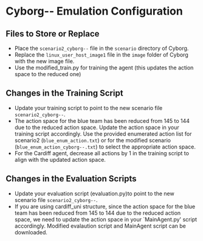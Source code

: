 # Cyborg-- Emulation Configuration

## Files to Store or Replace

- Place the `scenario2_cyborg--` file in the `scenario` directory of Cyborg.
- Replace the `linux_user_host_image1` file in the `image` folder of Cyborg with the new image file.
- Use the modified_train.py for training the agent (this updates the action space to the reduced one)

## Changes in the Training Script

- Update your training script to point to the new scenario file `scenario2_cyborg--`.
- The action space for the blue team has been reduced from 145 to 144 due to the reduced action space. Update the action space in your training script accordingly. Use the provided enumerated action list for scenario2 (`blue_enum_action.txt`) or for the modified scenario (`blue_enum_action_cyborg--.txt`) to select the appropriate action space.
- For the Cardiff agent, decrease all actions by 1 in the training script to align with the updated action space.


## Changes in the Evaluation Scripts

- Update your evaluation script  (evaluation.py)to point to the new scenario file `scenario2_cyborg--`.
-  If you are using cardiff_uni structure, since the action space for the blue team has been reduced from 145 to 144 due to the reduced action space, we need to update the action space in your `MainAgent.py' script accordingly. Modified evalaution script and MainAgent script can be downloaded. 
